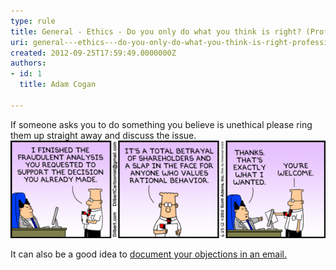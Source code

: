 ```yaml
---
type: rule
title: General - Ethics - Do you only do what you think is right? (Professional integrity)
uri: general---ethics---do-you-only-do-what-you-think-is-right-professional-integrity
created: 2012-09-25T17:59:49.0000000Z
authors:
- id: 1
  title: Adam Cogan

---
```


If someone asks you to do something you believe is unethical please ring them up                     straight away and discuss the issue.
 ![ Have a frank discussion if you feel strongly about something](Dilbert-Analysis.gif)

It can also be a good idea to [document your objections in an email.](/_layouts/15/FIXUPREDIRECT.ASPX?WebId=3dfc0e07-e23a-4cbb-aac2-e778b71166a2&TermSetId=07da3ddf-0924-4cd2-a6d4-a4809ae20160&TermId=59e4c25f-a62d-4944-af14-70fe2a648447)
